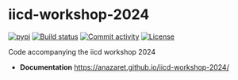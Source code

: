 # iicd-workshop-2024

[![pypi](https://img.shields.io/pypi/v/iicd-workshop-2024)](https://pypi.org/project/iicd-workshop-2024/)
[![Build status](https://img.shields.io/github/actions/workflow/status/anazaret/iicd-workshop-2024/main.yml?branch=main)](https://github.com/anazaret/iicd-workshop-2024/actions/workflows/main.yml?query=branch%3Amain)
[![Commit activity](https://img.shields.io/github/commit-activity/m/anazaret/iicd-workshop-2024)](https://img.shields.io/github/commit-activity/m/anazaret/iicd-workshop-2024)
[![License](https://img.shields.io/github/license/anazaret/iicd-workshop-2024)](https://img.shields.io/github/license/anazaret/iicd-workshop-2024)

Code accompanying the iicd workshop 2024

- **Documentation** <https://anazaret.github.io/iicd-workshop-2024/>
